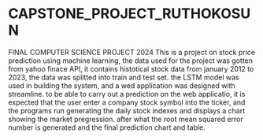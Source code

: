 # CAPSTONE_PROJECT_RUTHOKOSUN
FINAL COMPUTER SCIENCE PROJECT 2024
This is a project on stock price prediction using machine learning, the data used for the project was gotten from yahoo finace API, it contains histotical stock data from january 2012 to 2023, the data was splitted into train and test set.  the LSTM model was used in building the system, and a wed application was designed with streamline. to be able to carry out a prediction on the web applicatio, it is expected that the user enter a company stock symbol into the ticker, and the programs run generating the daily stock indexes and displays a chart showing the market pregression. after what the root mean squared error number is generated and the final prediction chart and table. 
